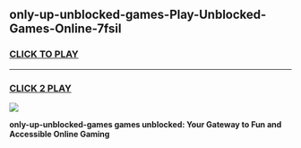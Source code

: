 
## only-up-unblocked-games-Play-Unblocked-Games-Online-7fsil
<h3>
<a href="https://premium76.site?title=only-up-unblocked-games&ref=25A">CLICK TO PLAY</a></h3>
<hr>

<h3>
<a href="https://premium76.site?title=only-up-unblocked-games&ref=25A">CLICK 2 PLAY</a>
  
</h3>

<a href="https://premium76.site?title=only-up-unblocked-games&ref=25A"><img src="https://clearcache.store/games.png"></a>


**only-up-unblocked-games games unblocked: Your Gateway to Fun and Accessible Online Gaming**
